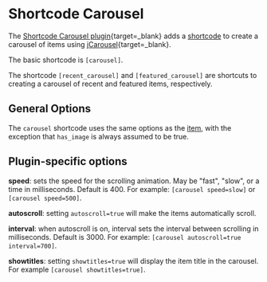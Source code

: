 # Shortcode Carousel

The [Shortcode Carousel plugin](https://omeka.org/classic/plugins/ShortcodeCarousel/){target=_blank} adds a [shortcode](../Content/Shortcodes.md) to create a carousel of items using [jCarousel](http://sorgalla.com/jcarousel/){target=_blank}.

The basic shortcode is `[carousel]`.

The shortcode `[recent_carousel]` and `[featured_carousel]` are shortcuts to creating a carousel of recent and featured items, respectively.

## General Options

The `carousel` shortcode uses the same options as the [item](../Content/Shortcodes.md#items), with the exception that `has_image` is always assumed to be true.

## Plugin-specific options

**speed**: sets the speed for the scrolling animation. May be "fast", "slow", or a time in milliseconds. Default is 400. For example: `[carousel speed=slow]` or `[carousel speed=500]`.

**autoscroll**: setting `autoscroll=true` will make the items automatically scroll.

**interval**: when autoscroll is on, interval sets the interval between scrolling in milliseconds. Default is 3000. For example: `[carousel autoscroll=true interval=700]`.

**showtitles**: setting `showtitles=true` will display the item title in the carousel. For example `[carousel showtitles=true]`.
